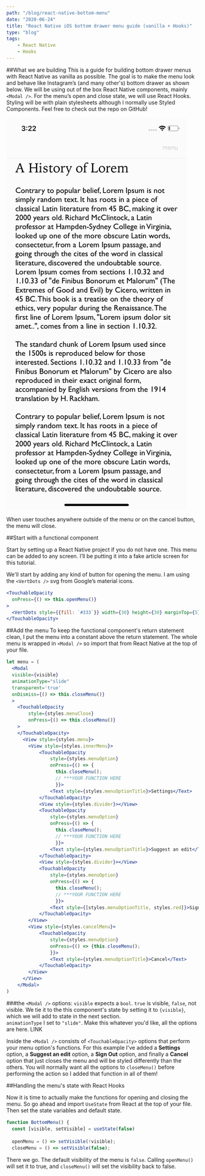 ```yaml
---
path: "/blog/react-native-bottom-menu"
date: "2020-06-24"
title: "React Native iOS bottom drawer menu guide (vanilla + Hooks)"
type: "blog"
tags:
    - React Native
    - Hooks
---
```


##What we are building
This is a guide for building bottom drawer menus with React Native as vanilla as possible. The goal is to make the menu look and behave like Instagram’s (and many other's) bottom drawer as shown below. We will be using out of the box React Native components, mainly `<Modal />`. For the menu’s open and close state, we will use React Hooks. Styling will be with plain stylesheets although I normally use Styled Components. Feel free to check out the repo on GitHub!

![react native bottom drawer menu](./reactNativeGif.gif)

When user touches anywhere outside of the menu or on the cancel button, the menu will close.

##Start with a functional component

Start by setting up a React Native project if you do not have one. This menu can be added to any screen. I’ll be putting it into a fake article screen for this tutorial.

We'll start by adding any kind of button for opening the menu. I am using the `<VertDots />` svg from Google’s material icons. 
```jsx
<TouchableOpacity
  onPress={() => this.openMenu()}
>
  <VertDots style={{fill: `#333`}} width={30} height={30} marginTop={5} />
</TouchableOpacity>
```
##Add the menu
To keep the functional component's return statement clean, I put the menu into a constant above the return statement. The whole menu is wrapped in `<Modal />` so import that from React Native at the top of your file. 
```jsx
let menu = (
  <Modal
  visible={visible}
  animationType="slide"
  transparent='true'
  onDismiss={() => this.closeMenu()}
  >
    <TouchableOpacity
        style={styles.menuClose}
        onPress={() => this.closeMenu()}
    >
    </TouchableOpacity>
      <View style={styles.menu}>
        <View style={styles.innerMenu}> 
            <TouchableOpacity 
                style={styles.menuOption}
                onPress={() => {
                  this.closeMenu();
                  // ***YOUR FUNCTION HERE
                  }}>
                <Text style={styles.menuOptionTitle}>Settings</Text>
            </TouchableOpacity>
            <View style={styles.divider}></View>
            <TouchableOpacity 
                style={styles.menuOption}
                onPress={() => {
                  this.closeMenu();
                  // ***YOUR FUNCTION HERE
                  }}>
                <Text style={styles.menuOptionTitle}>Suggest an edit</Text>
            </TouchableOpacity>
            <View style={styles.divider}></View>
            <TouchableOpacity 
                style={styles.menuOption}
                onPress={() => {
                  this.closeMenu();
                  // ***YOUR FUNCTION HERE
                  }}>
                <Text style={[styles.menuOptionTitle, styles.red]}>Sign Out</Text>
            </TouchableOpacity>
        </View>
        <View style={styles.cancelMenu}>
            <TouchableOpacity 
                style={styles.menuOption}
                onPress={() => {this.closeMenu();
                }}>
                <Text style={styles.menuOptionTitle}>Cancel</Text>
            </TouchableOpacity>
        </View>
      </View>
    </Modal>
)
```
###the `<Modal />` options: 
`visible` expects a `bool`. `true` is visible, `false`, not visible. We tie it to the this component's state by setting it to `{visible}`, which we will add to state in the next section.  
`animationType` I set to `"slide"`. Make this whatever you'd like, all the options are here. LINK


Inside the `<Modal />` consists of `<TouchableOpacity>` options that perform your menu option's functions. For this example I've added a <b>Settings</b> option, a <b>Suggest an edit</b> option, a <b>Sign Out</b> option, and finally a <b>Cancel</b> option that just closes the menu and will be styled differently than the others. You will normally want all the options to `closeMenu()` before performing the action so I added that function in all of them!

##Handling the menu's state with React Hooks

Now it is time to actually make the functions for opening and closing the menu. So go ahead and import `UseState` from React at the top of your file. Then set the state variables and default state. 

```jsx
function BottomMenu() {
  const [visible, setVisible] = useState(false)
  
  openMenu = () => setVisible(!visible);
  closeMenu = () => setVisible(false);
```

There we go. The default visibility of the menu is `false`.
Calling `openMenu()` will set it to true, and `closeMenu()` will set the visibility back to false.

